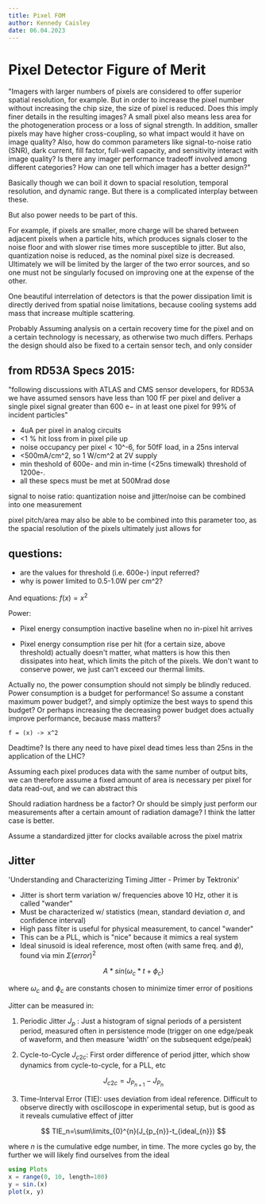 ```yaml
---
title: Pixel FOM
author: Kennedy Caisley
date: 06.04.2023
---
```


# Pixel Detector Figure of Merit

"Imagers with larger numbers of pixels are considered to offer superior  spatial resolution, for example. But in order to increase the pixel  number without increasing the chip size, the size of pixel is reduced.  Does this imply finer details in the resulting images? A small pixel  also means less area for the photogeneration process or a loss of signal strength. In addition, smaller pixels may have higher cross-coupling,  so what impact would it have on image quality? Also, how do common  parameters like signal-to-noise ratio (SNR), dark current, fill factor,  full-well capacity, and sensitivity interact with image quality? Is  there any imager performance tradeoff involved among different  categories? How can one tell which imager has a better design?"

Basically though we can boil it down to spacial resolution, temporal resolution,  and dynamic range. But there is a complicated interplay between these.

But also power needs to be part of this.

For example, if pixels are smaller, more charge will be shared between  adjacent pixels when a particle hits, which produces signals closer to  the noise floor and with slower rise times more susceptible to jitter.  But also, quantization noise is reduced, as the nominal pixel size is  decreased. Ultimately we will be limited by the larger of the two error  sources, and so one must not be singularly focused on improving one at  the expense of the other.

One beautiful  interrelation of detectors is that the power dissipation limit is  directly derived from spatial noise limitations, because cooling systems add mass that increase multiple scattering.

Probably Assuming analysis on a certain recovery time for the pixel and on a  certain technology is necessary, as otherwise two much differs. Perhaps  the design should also be fixed to a certain sensor tech, and only  consider 








## from RD53A Specs 2015:

"following discussions with ATLAS and CMS sensor developers, for RD53A we have assumed sensors have less than 100 fF per pixel and deliver a single pixel signal greater than 600 e− in at least one pixel for 99% of incident particles"


* 4uA per pixel in analog circuits
* <1 % hit loss from in pixel pile up
* noise occupancy per pixel < 10^-6, for 50fF load, in a 25ns interval
* <500mA/cm^2, so 1 W/cm^2 at 2V supply
* min theshold of 600e- and min in-time (<25ns timewalk) threshold of 1200e-.
* all these specs must be met at 500Mrad dose

signal to noise ratio: quantization noise and jitter/noise can be combined into one measurement

pixel pitch/area may also be able to be combined into this parameter too, as the spacial resolution of the pixels ultimately just allows for

## questions:

* are the values for threshold (i.e. 600e-) input referred?
* why is power limited to 0.5-1.0W per cm^2?



And equations: $f(x)=x^2$

Power:

* Pixel energy consumption inactive baseline when no in-pixel hit arrives

* Pixel energy consumption rise per hit (for a certain size, above threshold) actually doesn't matter, what matters is how this then dissipates into heat, which limits the pitch of the pixels. We don't want to conserve power, we just can't exceed our thermal limits.

Actually no, the power consumption should not simply be blindly reduced. Power consumption is a budget for performance! So assume a constant maximum power budget?, and simply optimize the best ways to spend this budget? Or perhaps increasing the decreasing power budget does actually improve performance, because mass matters?


```julia, results="hidden"
f = (x) -> x^2
```

Deadtime? Is there any need to have pixel dead times less than 25ns in the application of the LHC? 

Assuming each pixel produces data with the same number of output bits, we can therefore assume a fixed amount of area is necessary per pixel for data read-out, and we can abstract this

Should radiation hardness be a factor? Or should be simply just perform our measurements after a certain amount of radiation damage? I think the latter case is better.

Assume a standardized jitter for clocks available across the pixel matrix


## Jitter

'Understanding and Characterizing Timing Jitter - Primer by Tektronix'

* Jitter is short term variation w/ frequencies above 10 Hz, other it is called "wander"
* Must be characterized w/ statistics (mean, standard deviation $\sigma$, and confidence interval)
* High pass filter is useful for physical measurement, to cancel "wander"
* This can be a PLL, which is "nice" because it mimics a real system
* Ideal sinusoid is ideal reference, most often (with same freq. and $\phi$), found via min $\Sigma(error)^2$

$$
A*sin(\omega_c*t+\phi_c)
$$

where $\omega_c$ and $\phi_c$ are constants chosen to minimize timer error of positions

Jitter can be measured in:

1. Periodic Jitter $J_p$ : Just a histogram of signal periods of a persistent period, measured often in persistence mode (trigger on one edge/peak of waveform, and then measure 'width' on the subsequent edge/peak)

2. Cycle-to-Cycle $J_{c2c}$: First order difference of period jitter, which show dynamics from cycle-to-cycle, for a PLL, etc

$$
J_{c2c}=J_{P_{n+1}}-J_{P_{n}}
$$

3. Time-Interval Error (TIE): uses deviation from ideal reference. Difficult to observe directly with oscilloscope in experimental setup, but is good as it reveals cumulative effect of jitter

$$
TIE_n=\sum\limits_{0}^{n}(J_{p_{n}}-t_{ideal_{n}})
$$

where $n$ is the cumulative edge number, in time. The more cycles go by, the further we will likely find ourselves from the ideal

```julia
using Plots
x = range(0, 10, length=100)
y = sin.(x)
plot(x, y)
```